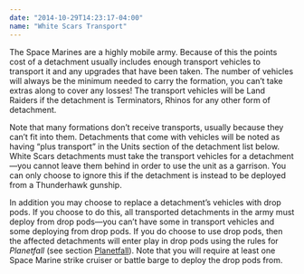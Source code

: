 ```yaml
---
date: "2014-10-29T14:23:17-04:00"
name: "White Scars Transport"
---
```

The Space Marines are a highly mobile army. Because of this the points cost of a detachment usually includes enough transport vehicles to transport it and any upgrades that have been taken. The number of vehicles will always be the minimum needed to carry the formation, you can’t take extras along to cover any losses! The transport vehicles will be Land Raiders if the detachment is Terminators, Rhinos for any other form of detachment.

Note that many formations don’t receive transports, usually because they can’t fit into them. Detachments that come with vehicles will be noted as having <q>plus transport</q> in the Units section of the detachment list below. White Scars detachments must take the transport vehicles for a detachment&mdash;you cannot leave them behind in order to use the unit as a garrison. You can only choose to ignore this if the detachment is instead to be deployed from a Thunderhawk gunship.

In addition you may choose to replace a detachment’s vehicles with drop pods. If you choose to do this, all transported detachments in the army must deploy from drop pods&mdash;you can’t have some in transport vehicles and some deploying from drop pods. If you do choose to use drop pods, then the affected detachments will enter play in drop pods using the rules for _Planetfall_ (see section [Planetfall](/tournament-pack/#planetfall)). Note that you will require at least one Space Marine strike cruiser or battle barge to deploy the drop pods from.